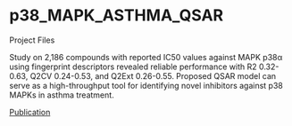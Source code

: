 # p38_MAPK_ASTHMA_QSAR
Project Files

Study on 2,186 compounds with reported IC50 values against MAPK p38α using fingerprint descriptors revealed reliable performance with R2 0.32-0.63, Q2CV 0.24-0.53, and Q2Ext 0.26-0.55. Proposed QSAR model can serve as a high-throughput tool for identifying novel inhibitors against p38 MAPKs in asthma treatment.

[Publication](https://www.rjwave.org/ijedr/papers/IJEDR2301007.pdf) 
